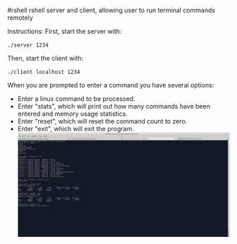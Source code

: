 #rshell
rshell server and client, allowing user to run terminal commands remotely

Instructions:
First, start the server with:
 ```
 ./server 1234
 ```
Then, start the client with:
 ```
 ./client localhost 1234
 ```

When you are prompted to enter a command you have several options:
 - Enter a linux command to be processed.
 - Enter "stats", which will print out how many commands have been entered and memory usage statistics.
 - Enter "reset", which will reset the command count to zero.
 - Enter "exit", which will exit the program.
 ![alt tag](https://github.com/christopher18/rshell/blob/master/example_input.png "Example Input")
